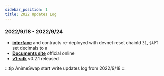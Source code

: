 ```yaml
---
sidebar_position: 1
title: 2022 Updates Log
---
```


### 2022/9/18 - 2022/9/24

* [**interface**](https://app.animeswap.org) and contracts re-deployed with devnet reset chainId `31`, `$APT` set decimals to `8`
* [**Documents site**](https://docs.animeswap.org) official online
* [**v1-sdk**](https://github.com/AnimeSwap/v1-sdk) v0.2.1 released

:::tip
AnimeSwap start write updates log from 2022/9/18
:::
